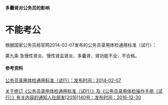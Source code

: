 #### 多囊肾对公务员的影响
#  不能考公

根据国家公务员局官网2014-02-07发布的公务员录用体检通用标准（试行）：

第九条  急慢性肾炎、慢性肾盂肾炎、多囊肾、肾功能不全，不合格。


#### 参考资料
[公务员录用体检通用标准（试行）：发布时间：2014-02-07](http://www.scs.gov.cn/ksly/lnksly/201409/t20140902_1756.html)

[关于修订《公务员录用体检通用标准（试行）》及《公务员录用体检操作手册（试行）》有关内容的通知人社部发[2016]140号：发布时间：2016-12-30](http://www.scs.gov.cn/ksly/lnksly/201409/t20140902_1756.html)
